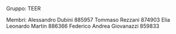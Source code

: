 Gruppo: TEER

Membri: 
Alessandro Dubini 885957 
Tommaso Rezzani 874903 
Elia Leonardo Martin 886366 
Federico Andrea Giovanazzi 859833

